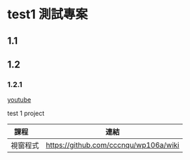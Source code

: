 # test1 測試專案

## 1.1

## 1.2

### 1.2.1

[youtube](http://tw.youtube.com)

test 1 project

課程     | 連結
--------|---------
視窗程式 | https://github.com/cccnqu/wp106a/wiki
